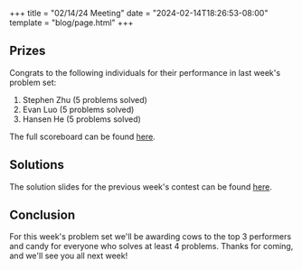 +++
title = "02/14/24 Meeting"
date = "2024-02-14T18:26:53-08:00"
template = "blog/page.html"
+++

## Prizes

Congrats to the following individuals for their performance in last week's problem set:
1. Stephen Zhu (5 problems solved)
2. Evan Luo (5 problems solved)
3. Hansen He (5 problems solved)

The full scoreboard can be found [here](https://codeforces.com/group/56LvjuJGwY/contest/503181/standings/groupmates/true).

## Solutions

The solution slides for the previous week's contest can be found [here](https://docs.google.com/presentation/d/1ZVeyYSHPBVppvKzxs0A2RPOLaa3ZXCWs-Cur6uJp1tc/edit?usp=sharing).

## Conclusion

For this week's problem set we'll be awarding cows to the top 3 performers and candy for everyone who solves at least 4 problems.
Thanks for coming, and we'll see you all next week!
